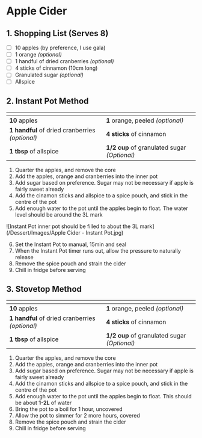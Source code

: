 # Apple Cider

## 1. Shopping List (Serves 8)
- [ ] 10 apples (by preference, I use gala)
- [ ] 1 orange *(optional)*
- [ ] 1 handful of dried cranberries *(optional)*
- [ ] 4 sticks of cinnamon (10cm long)
- [ ] Granulated sugar *(optional)*
- [ ] Allspice

## 2. Instant Pot Method
|<!-- -->|<!-- -->|
|---|---|
| **10** apples | **1** orange, peeled *(optional)* |
| **1 handful** of dried cranberries *(optional)* | **4 sticks** of cinnamon|
| **1 tbsp** of allspice| **1/2 cup** of granulated sugar *(Optional)*|

1. Quarter the apples, and remove the core
2. Add the apples, orange and cranberries into the inner pot
3. Add sugar based on preference. Sugar may not be necessary if apple is fairly sweet already
4. Add the cinamon sticks and allspice to a spice pouch, and stick in the centre of the pot
5. Add enough water to the pot until the apples begin to float. The water level should be around the 3L mark

![Instant Pot inner pot should be filled to about the 3L mark](/Dessert/Images/Apple Cider - Instant Pot.jpg)

6. Set the Instant Pot to manual, 15min and seal
7. When the Instant Pot timer runs out, allow the pressure to naturally release
8. Remove the spice pouch and strain the cider
9. Chill in fridge before serving

## 3. Stovetop Method
|<!-- -->|<!-- -->|
|---|---|
| **10** apples | **1** orange, peeled *(optional)* |
| **1 handful** of dried cranberries *(optional)* | **4 sticks** of cinnamon|
| **1 tbsp** of allspice| **1/2 cup** of granulated sugar *(Optional)*|

1. Quarter the apples, and remove the core
2. Add the apples, orange and cranberries into the inner pot
3. Add sugar based on preference. Sugar may not be necessary if apple is fairly sweet already
4. Add the cinamon sticks and allspice to a spice pouch, and stick in the centre of the pot
5. Add enough water to the pot until the apples begin to float. This should be about **1-2L** of water
6. Bring the pot to a boil for 1 hour, uncovered
7. Allow the pot to simmer for 2 more hours, covered
8. Remove the spice pouch and strain the cider
9. Chill in fridge before serving